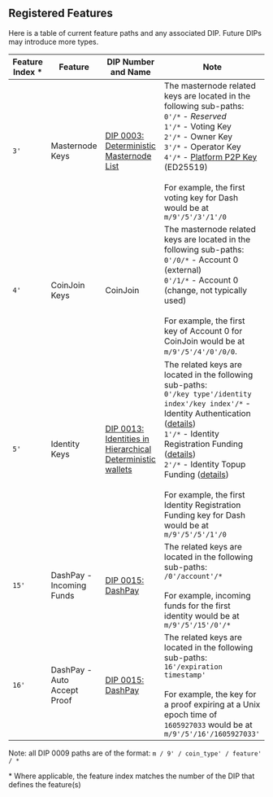## Registered Features

Here is a table of current feature paths and any associated DIP. Future DIPs may introduce more types.


| Feature Index * | Feature | DIP Number and Name | Note |
| ------------------ | ------------ | ------------------- | ---- |
| `3'` | Masternode Keys | [DIP 0003: Deterministic Masternode List](https://github.com/dashpay/dips/blob/master/dip-0003.md) | The masternode related keys are located in the following sub-paths:  <br>`0'/*` - _Reserved_<br>`1'/*` - Voting Key<br>`2'/*` - Owner Key<br>`3'/*` - Operator Key<br>`4'/*` - [Platform P2P Key](../dip-0028.md#calculating-the-platform-node-id) (ED25519)<br><br>For example, the first voting key for Dash would be at `m/9'/5'/3'/1'/0` |
| `4'` | CoinJoin Keys | CoinJoin | The masternode related keys are located in the following sub-paths:  <br>`0'/0/*` - Account 0 (external)<br>`0'/1/*` - Account 0 (change, not typically used)<br><br>For example, the first key of Account 0 for CoinJoin would be at `m/9'/5'/4'/0'/0/0`. |
| `5'` | Identity Keys | [DIP 0013: Identities in Hierarchical Deterministic wallets](../dip-0013.md) | The related keys are located in the following sub-paths: <br>`0'/key type'/identity index'/key index'/*` - Identity Authentication ([details](../dip-0013.md#identity-authentication-keys))<br>`1'/*` - Identity Registration Funding ([details](../dip-0013.md#identity-registration-funding-keys))<br>`2'/*` - Identity Topup Funding ([details](../dip-0013.md#identity-top-up-funding-keys))<br><br>For example, the first Identity Registration Funding key for Dash would be at `m/9'/5'/5'/1'/0` |
| `15'` | DashPay - Incoming Funds | [DIP 0015: DashPay](../dip-0015.md#dashpay-incoming-funds-derivation-path) | The related keys are located in the following sub-paths: `/0'/account'/*`<br><br>For example, incoming funds for the first identity would be at `m/9'/5'/15'/0'/*` |
| `16'` | DashPay - Auto Accept Proof | [DIP 0015: DashPay](../dip-0015.md#auto-accept-proof-autoacceptproof) | The related keys are located in the following sub-paths: `16'/expiration timestamp'`<br><br>For example, the key for a proof expiring at a Unix epoch time of `1605927033` would be at `m/9'/5'/16'/1605927033'` |

Note: all DIP 0009 paths are of the format: `m / 9' / coin_type' / feature' / *`

\* Where applicable, the feature index matches the number of the DIP that defines the feature(s)
